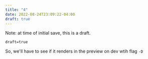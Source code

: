 ```yaml
---
title: "4"
date: 2022-08-24T23:09:22-04:00
draft: true
---
```


Note: at time of initial save, this is a draft.

`draft=true`


So, we'll have to see if it renders in the preview on dev  wtih flag `-D`
